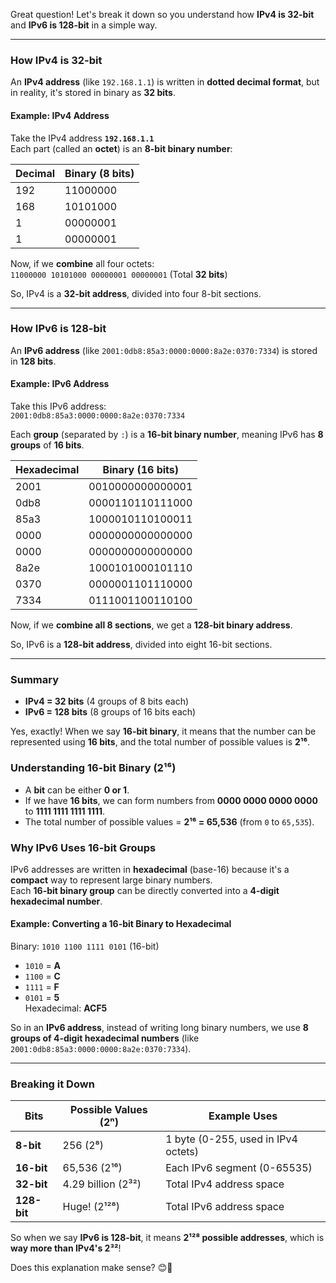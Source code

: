 Great question! Let's break it down so you understand how **IPv4 is 32-bit** and **IPv6 is 128-bit** in a simple way.

---

### **How IPv4 is 32-bit**

An **IPv4 address** (like `192.168.1.1`) is written in **dotted decimal format**, but in reality, it's stored in binary as **32 bits**.

#### **Example: IPv4 Address**

Take the IPv4 address **`192.168.1.1`**  
Each part (called an **octet**) is an **8-bit binary number**:

|Decimal|Binary (8 bits)|
|---|---|
|192|11000000|
|168|10101000|
|1|00000001|
|1|00000001|

Now, if we **combine** all four octets:  
`11000000 10101000 00000001 00000001` (Total **32 bits**)

So, IPv4 is a **32-bit address**, divided into four 8-bit sections.

---

### **How IPv6 is 128-bit**

An **IPv6 address** (like `2001:0db8:85a3:0000:0000:8a2e:0370:7334`) is stored in **128 bits**.

#### **Example: IPv6 Address**

Take this IPv6 address:  
`2001:0db8:85a3:0000:0000:8a2e:0370:7334`

Each **group** (separated by `:`) is a **16-bit binary number**, meaning IPv6 has **8 groups** of **16 bits**.

|Hexadecimal|Binary (16 bits)|
|---|---|
|2001|0010000000000001|
|0db8|0000110110111000|
|85a3|1000010110100011|
|0000|0000000000000000|
|0000|0000000000000000|
|8a2e|1000101000101110|
|0370|0000001101110000|
|7334|0111001100110100|

Now, if we **combine all 8 sections**, we get a **128-bit binary address**.

So, IPv6 is a **128-bit address**, divided into eight 16-bit sections.

---

### **Summary**

- **IPv4 = 32 bits** (4 groups of 8 bits each)
- **IPv6 = 128 bits** (8 groups of 16 bits each)

Yes, exactly! When we say **16-bit binary**, it means that the number can be represented using **16 bits**, and the total number of possible values is **2¹⁶**.

### **Understanding 16-bit Binary (2¹⁶)**

- A **bit** can be either **0 or 1**.
- If we have **16 bits**, we can form numbers from **0000 0000 0000 0000** to **1111 1111 1111 1111**.
- The total number of possible values = **2¹⁶ = 65,536** (from `0` to `65,535`).

### **Why IPv6 Uses 16-bit Groups**

IPv6 addresses are written in **hexadecimal** (base-16) because it's a **compact** way to represent large binary numbers.  
Each **16-bit binary group** can be directly converted into a **4-digit hexadecimal number**.

#### **Example: Converting a 16-bit Binary to Hexadecimal**

Binary: `1010 1100 1111 0101` (16-bit)

- `1010` = **A**
- `1100` = **C**
- `1111` = **F**
- `0101` = **5**  
    Hexadecimal: **ACF5**

So in an **IPv6 address**, instead of writing long binary numbers, we use **8 groups of 4-digit hexadecimal numbers** (like `2001:0db8:85a3:0000:0000:8a2e:0370:7334`).

---

### **Breaking it Down**

|**Bits**|**Possible Values (2ⁿ)**|**Example Uses**|
|---|---|---|
|**8-bit**|256 (2⁸)|1 byte (0-255, used in IPv4 octets)|
|**16-bit**|65,536 (2¹⁶)|Each IPv6 segment (0-65535)|
|**32-bit**|4.29 billion (2³²)|Total IPv4 address space|
|**128-bit**|Huge! (2¹²⁸)|Total IPv6 address space|

So when we say **IPv6 is 128-bit**, it means **2¹²⁸ possible addresses**, which is **way more than IPv4's 2³²**!

Does this explanation make sense? 😊🚀